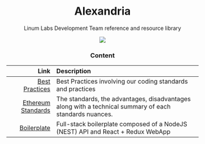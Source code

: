 <div align="center">
  
  <h1 align="center">Alexandria</h1>
  <p align="center">Linum Labs Development Team reference and resource library</p>
  <img src="https://upload.wikimedia.org/wikipedia/commons/6/64/Ancientlibraryalex.jpg">

<h3>Content</h3>

| Link | Description |
|-----:|:------------|
| [Best Practices]() | Best Practices involving our coding standards and practices |
| [Ethereum Standards](https://github.com/LinumLabs/Alexandria/tree/master/EthereumResearch) | The standards, the advantages, disadvantages along with a technical summary of each standards nuances. |
| [Boilerplate]() | Full-stack boilerplate composed of a NodeJS (NEST) API and React + Redux WebApp |

</div>